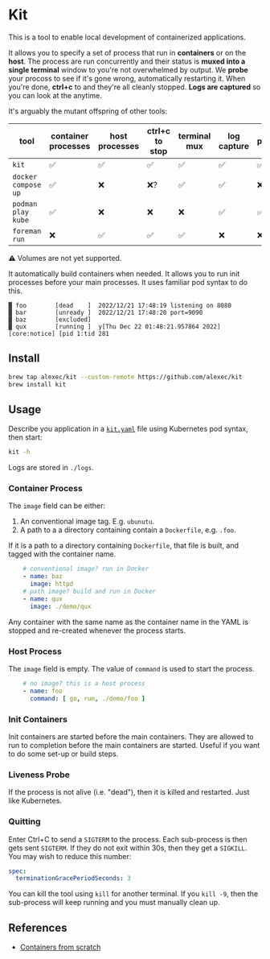 # Kit

This is a tool to enable local development of containerized applications.

It allows you to specify a set of process that run in **containers** or on the **host**. The process are run concurrently and their status is **muxed into a single terminal** window to you're not overwhelmed by output. We **probe** your procoss to see if it's gone wrong, automatically restarting it. When you're done, **ctrl+c** to and they're all cleanly stopped. **Logs are captured** so you can look at the anytime.

It's arguably the mutant offspring of other tools:

| tool                | container processes | host processes | ctrl+c to stop | terminal mux | log capture | probes |
|---------------------|---------------------|----------------|----------------|--------------|-------------|--------|
| `kit`               | ✅                   | ✅              | ✅              | ✅            | ✅           | ✅      |
| `docker compose up` | ✅                   | ❌              | ❌?             | ✅            | ✅           | ❌      |
| `podman play kube`  | ✅                   | ❌              | ❌              | ❌            | ✅           | ✅?     |
| `foreman run`       | ❌                   | ✅              | ✅              | ✅            | ❌           | ❌      |

⚠️ Volumes are not yet supported.


It automatically build containers when needed. It allows you to run init processes before your main processes. It uses
familiar pod syntax to do this.

```
▓ foo        [dead    ]  2022/12/21 17:48:19 listening on 8080
▓ bar        [unready ]  2022/12/21 17:48:20 port=9090
▓ baz        [excluded]  
▓ qux        [running ]  y[Thu Dec 22 01:48:21.957864 2022] [core:notice] [pid 1:tid 281
```

## Install

```bash
brew tap alexec/kit --custom-remote https://github.com/alexec/kit
brew install kit
```

## Usage

Describe you application in a [`kit.yaml`](kit.yaml) file using Kubernetes pod syntax, then start:

```bash
kit -h
````

Logs are stored in `./logs`.

### Container Process

The `image` field can be either:

1. An conventional image tag. E.g. `ubunutu`.
2. A path to a a directory containing contain a `Dockerfile`, e.g. `.foo`.

If it is a path to a directory containing `Dockerfile`, that file is built, and tagged with the container name.

```yaml
    # conventional image? run in Docker
    - name: baz
      image: httpd
    # path image? build and run in Docker
    - name: qux
      image: ./demo/qux
```

Any container with the same name as the container name in the YAML is stopped and re-created whenever the process
starts.

### Host Process

The `image` field is empty. The value of `command` is used to start the process.

```yaml
    # no image? this is a host process
    - name: foo
      command: [ go, run, ./demo/foo ]
```

### Init Containers

Init containers are started before the main containers. They are allowed to run to completion before the main containers
are started. Useful if you want to do some set-up or build steps.

### Liveness Probe

If the process is not alive (i.e. "dead"), then it is killed and restarted. Just like Kubernetes.

### Quitting

Enter Ctrl+C to send a `SIGTERM` to the process. Each sub-process is then gets sent `SIGTERM`. If they do not exit
within 30s, then they get a `SIGKILL`. You may wish to reduce this number:

```yaml
spec:
  terminationGracePeriodSeconds: 3
```

You can kill the tool using `kill` for another terminal. If you `kill -9`, then the sub-process will keep
running and you must manually clean up.

## References

- [Containers from scratch](https://medium.com/@ssttehrani/containers-from-scratch-with-golang-5276576f9909)
